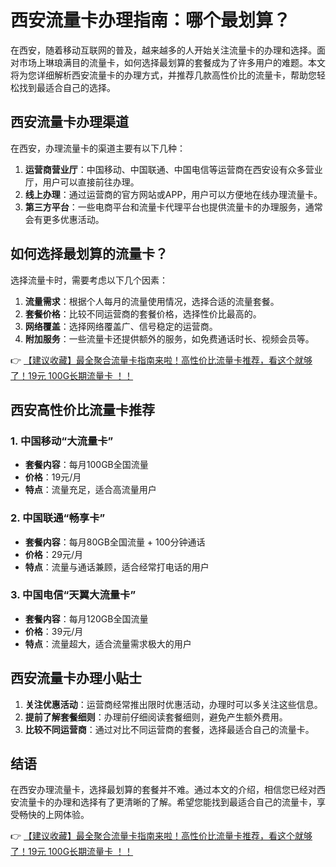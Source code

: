 # 西安流量卡办理指南：哪个最划算？

在西安，随着移动互联网的普及，越来越多的人开始关注流量卡的办理和选择。面对市场上琳琅满目的流量卡，如何选择最划算的套餐成为了许多用户的难题。本文将为您详细解析西安流量卡的办理方式，并推荐几款高性价比的流量卡，帮助您轻松找到最适合自己的选择。

## 西安流量卡办理渠道

在西安，办理流量卡的渠道主要有以下几种：

1. **运营商营业厅**：中国移动、中国联通、中国电信等运营商在西安设有众多营业厅，用户可以直接前往办理。
2. **线上办理**：通过运营商的官方网站或APP，用户可以方便地在线办理流量卡。
3. **第三方平台**：一些电商平台和流量卡代理平台也提供流量卡的办理服务，通常会有更多优惠活动。

## 如何选择最划算的流量卡？

选择流量卡时，需要考虑以下几个因素：

1. **流量需求**：根据个人每月的流量使用情况，选择合适的流量套餐。
2. **套餐价格**：比较不同运营商的套餐价格，选择性价比最高的。
3. **网络覆盖**：选择网络覆盖广、信号稳定的运营商。
4. **附加服务**：一些流量卡还提供额外的服务，如免费通话时长、视频会员等。

👉 [【建议收藏】最全聚合流量卡指南来啦！高性价比流量卡推荐，看这个就够了！19元 100G长期流量卡 ！！](https://bit.ly/Liuliangka)

## 西安高性价比流量卡推荐

### 1. 中国移动“大流量卡”
- **套餐内容**：每月100GB全国流量
- **价格**：19元/月
- **特点**：流量充足，适合高流量用户

### 2. 中国联通“畅享卡”
- **套餐内容**：每月80GB全国流量 + 100分钟通话
- **价格**：29元/月
- **特点**：流量与通话兼顾，适合经常打电话的用户

### 3. 中国电信“天翼大流量卡”
- **套餐内容**：每月120GB全国流量
- **价格**：39元/月
- **特点**：流量超大，适合流量需求极大的用户

## 西安流量卡办理小贴士

1. **关注优惠活动**：运营商经常推出限时优惠活动，办理时可以多关注这些信息。
2. **提前了解套餐细则**：办理前仔细阅读套餐细则，避免产生额外费用。
3. **比较不同运营商**：通过对比不同运营商的套餐，选择最适合自己的流量卡。

## 结语

在西安办理流量卡，选择最划算的套餐并不难。通过本文的介绍，相信您已经对西安流量卡的办理和选择有了更清晰的了解。希望您能找到最适合自己的流量卡，享受畅快的上网体验。

👉 [【建议收藏】最全聚合流量卡指南来啦！高性价比流量卡推荐，看这个就够了！19元 100G长期流量卡 ！！](https://bit.ly/Liuliangka)